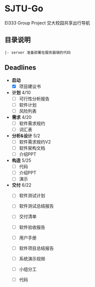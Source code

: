 # SJTU-Go
EI333 Group Project 交大校园共享出行导航

## 目录说明
```
|- server 准备部署在服务器端的代码
```


## Deadlines
- **启动**
  + [x] 项目建议书
- **计划** 4/10
  + [ ] 可行性分析报告
  + [ ] 软件计划
  + [ ] 风险列表
- **需求** 4/20
  + [ ] 软件需求规约
  + [ ] 词汇表
- **分析&设计** 5/2
  + [ ] 软件需求规约V2
  + [ ] 软件架构文档
  + [ ] 介绍PPT
- **构造** 5/25
  + [ ] 代码
  + [ ] 介绍PPT
  + [ ] 演示
- **交付** 6/22
  + [ ] 软件测试计划
  + [ ] 软件测试总结报告
  + [ ] 交付清单
  + [ ] 软件验收报告
  + [ ] 用户手册
  + [ ] 软件项目总结报告
  + [ ] 系统演示视频
  + [ ] 小组分工
  + [ ] 代码








